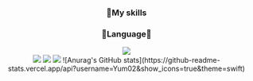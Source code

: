 <div align=center> 
  <h3>📕My skills</h3>
  <h3>🐤Language🐤</h3>
  <img src="https://img.shields.io/badge/python-3776AB?style=flat&logo=python&logoColor=white">
  <br>
  <img src="https://img.shields.io/badge/html5-E34F26?style=flat&logo=html5&logoColor=white"> 
  <img src="https://img.shields.io/badge/css-1572B6?style=flat&logo=css3&logoColor=white"> 
  <img src="https://img.shields.io/badge/javascript-F7DF1E?style=flat&logo=javascript&logoColor=black">
  ![Anurag's GitHub stats](https://github-readme-stats.vercel.app/api?username=Yum02&show_icons=true&theme=swift)
</div>


